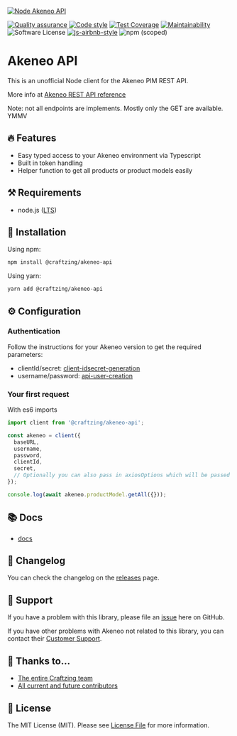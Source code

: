 [![Node Akeneo API](https://github.com/craftzing/node-akeneo-api/raw/master/art/banner.jpg)](https://craftzing.com)

[![Quality assurance](https://github.com/craftzing/node-akeneo-api/actions/workflows/quality-assurance.yml/badge.svg?branch=master)](https://github.com/craftzing/node-akeneo-api/actions/workflows/quality-assurance.yml)
[![Code style](https://github.com/craftzing/node-akeneo-api/actions/workflows/code-style.yml/badge.svg?branch=master)](https://github.com/craftzing/node-akeneo-api/actions/workflows/code-style.yml)
[![Test Coverage](https://api.codeclimate.com/v1/badges/90013a42a4dce3766813/test_coverage)](https://codeclimate.com/github/craftzing/akeneo-api/test_coverage)
[![Maintainability](https://api.codeclimate.com/v1/badges/90013a42a4dce3766813/maintainability)](https://codeclimate.com/github/craftzing/akeneo-api/maintainability)
![Software License](https://img.shields.io/github/license/craftzing/node-akeneo-api)
[![js-airbnb-style](https://img.shields.io/badge/code%20style-airbnb-brightgreen.svg)](https://github.com/airbnb/javascript/)
![npm (scoped)](https://img.shields.io/npm/v/@craftzing/akeneo-api)

# Akeneo API

This is an unofficial Node client for the Akeneo PIM REST API.

More info at [Akeneo REST API reference](https://api.akeneo.com/api-reference-index.html)

Note: not all endpoints are implements. Mostly only the GET are available. YMMV

## 🔥 Features

- Easy typed access to your Akeneo environment via Typescript
- Built in token handling
- Helper function to get all products or product models easily

## ⚒️ Requirements

- node.js ([LTS](https://nodejs.org/en/about/releases/))

## 🧙 Installation

Using npm:

```sh
npm install @craftzing/akeneo-api
```

Using yarn:

```sh
yarn add @craftzing/akeneo-api
```

## ⚙️ Configuration

### Authentication

Follow the instructions for your Akeneo version to get the required parameters:

- clientId/secret: [client-idsecret-generation](https://api.akeneo.com/documentation/authentication.html#client-idsecret-generation)
- username/password: [api-user-creation](https://api.akeneo.com/documentation/authentication.html#api-user-creation)

### Your first request

With es6 imports

```js
import client from '@craftzing/akeneo-api';

const akeneo = client({
  baseURL,
  username,
  password,
  clientId,
  secret,
  // Optionally you can also pass in axiosOptions which will be passed to the Axios instance
});

console.log(await akeneo.productModel.getAll({}));
```

## 📚 Docs

- [docs](https://craftzing.github.io/node-akeneo-api/)

## 📝 Changelog

You can check the changelog on the [releases](https://github.com/craftzing/node-akeneo-api/releases) page.

## 🤝 Support

If you have a problem with this library, please file an [issue](https://github.com/craftzing/akeneo-api/issues/new) here on GitHub.

If you have other problems with Akeneo not related to this library, you can contact their [Customer Support](https://www.akeneo.com/support/).

## 💙 Thanks to...

- [The entire Craftzing team](https://craftzing.com)
- [All current and future contributors](https://github.com/craftzing/node-akeneo-api/graphs/contributors)

## 🔑 License

The MIT License (MIT). Please see [License File](/LICENSE) for more information.
